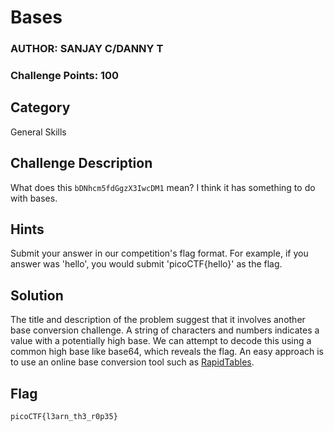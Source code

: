 # Bases
### AUTHOR: SANJAY C/DANNY T
### Challenge Points: 100

## Category
General Skills

## Challenge Description
What does this `bDNhcm5fdGgzX3IwcDM1` mean? I think it has something to do with bases.
## Hints
Submit your answer in our competition's flag format. For example, if you answer was 'hello', you would submit 'picoCTF{hello}' as the flag.
## Solution
The title and description of the problem suggest that it involves another base conversion challenge. A string of characters and numbers indicates a value with a potentially high base. We can attempt to decode this using a common high base like base64, which reveals the flag. An easy approach is to use an online base conversion tool such as [RapidTables](https://www.rapidtables.com/convert/number/decimal-to-binary.html).
## Flag
`picoCTF{l3arn_th3_r0p35}`